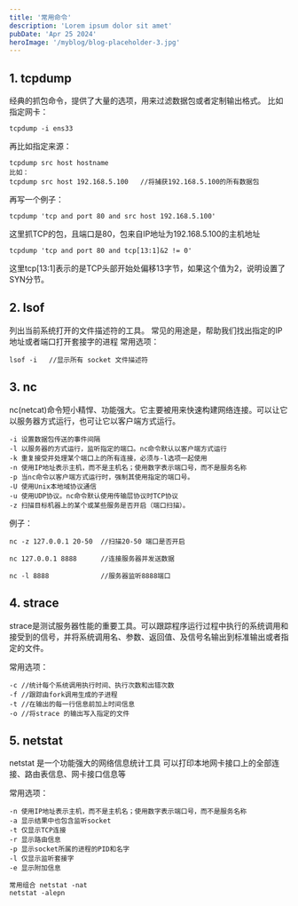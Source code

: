 ```yaml
---
title: '常用命令'
description: 'Lorem ipsum dolor sit amet'
pubDate: 'Apr 25 2024'
heroImage: '/myblog/blog-placeholder-3.jpg'
---
```


## 1. tcpdump
经典的抓包命令，提供了大量的选项，用来过滤数据包或者定制输出格式。
比如指定网卡：
```shell
tcpdump -i ens33
```
再比如指定来源：
```shell
tcpdump src host hostname
比如：
tcpdump src host 192.168.5.100   //将捕获192.168.5.100的所有数据包
```

再写一个例子：
```shell
tcpdump 'tcp and port 80 and src host 192.168.5.100'
```
这里抓TCP的包，且端口是80，包来自IP地址为192.168.5.100的主机地址

```
tcpdump 'tcp and port 80 and tcp[13:1]&2 != 0'
```
这里tcp[13:1]表示的是TCP头部开始处偏移13字节，如果这个值为2，说明设置了SYN分节。

## 2. lsof
列出当前系统打开的文件描述符的工具。
常见的用途是，帮助我们找出指定的IP地址或者端口打开套接字的进程
常用选项：
```shell
lsof -i   //显示所有 socket 文件描述符
```

## 3. nc
nc(netcat)命令短小精悍、功能强大。它主要被用来快速构建网络连接。可以让它以服务器方式运行，也可让它以客户端方式运行。
```
-i 设置数据包传送的事件间隔
-l 以服务器的方式运行，监听指定的端口。nc命令默认以客户端方式运行
-k 重复接受并处理某个端口上的所有连接，必须与-l选项一起使用
-n 使用IP地址表示主机，而不是主机名；使用数字表示端口号，而不是服务名称
-p 当nc命令以客户端方式运行时，强制其使用指定的端口号。
-U 使用Unix本地域协议通信
-u 使用UDP协议。nc命令默认使用传输层协议时TCP协议
-z 扫描目标机器上的某个或某些服务是否开启（端口扫描）。
```
例子：
```
nc -z 127.0.0.1 20-50  //扫描20-50 端口是否开启

nc 127.0.0.1 8888      //连接服务器并发送数据

nc -l 8888             //服务器监听8888端口
```

## 4. strace 
strace是测试服务器性能的重要工具。可以跟踪程序运行过程中执行的系统调用和接受到的信号，并将系统调用名、参数、返回值、及信号名输出到标准输出或者指定的文件。

常用选项：
```shell
-c //统计每个系统调用执行时间、执行次数和出错次数
-f //跟踪由fork调用生成的子进程
-t //在输出的每一行信息前加上时间信息
-o //将strace 的输出写入指定的文件

```

## 5. netstat

netstat 是一个功能强大的网络信息统计工具
可以打印本地网卡接口上的全部连接、路由表信息、网卡接口信息等

常用选项：
```shell
-n 使用IP地址表示主机，而不是主机名；使用数字表示端口号，而不是服务名称
-a 显示结果中也包含监听socket
-t 仅显示TCP连接
-r 显示路由信息
-p 显示socket所属的进程的PID和名字
-l 仅显示监听套接字
-e 显示附加信息

常用组合 netstat -nat
netstat -alepn
```